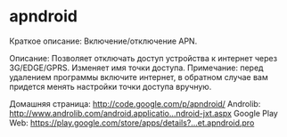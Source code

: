 # apndroid
Краткое описание:
Включение/отключение APN.

Описание:
Позволяет отключать доступ устройства к интернет через 3G/EDGE/GPRS. Изменяет имя точки доступа. 
Примечание: перед удалением программы включите интернет, в обратном случае вам придется менять настройки точки доступа вручную.

Домашняя страница: http://code.google.com/p/apndroid/
Androlib: http://www.androlib.com/android.applicatio...ndroid-jxt.aspx
Google Play Web: https://play.google.com/store/apps/details?...et.apndroid.pro

